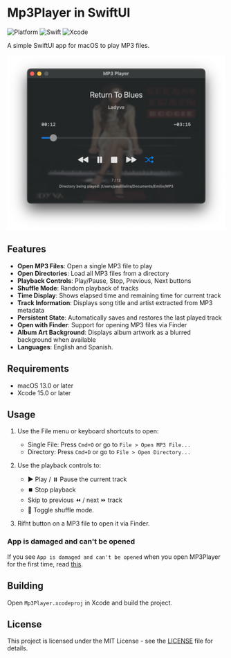 # Mp3Player in SwiftUI

![Platform](https://img.shields.io/badge/macOS-13+-orange.svg)
![Swift](https://img.shields.io/badge/Swift-5-color=9494ff.svg)
![Xcode](https://img.shields.io/badge/Xcode-15.2+-lavender.svg)

A simple SwiftUI app for macOS to play MP3 files.

<img src="Images/Main-window.png" width="600px">

## Features

- **Open MP3 Files**: Open a single MP3 file to play
- **Open Directories**: Load all MP3 files from a directory
- **Playback Controls**: Play/Pause, Stop, Previous, Next buttons
- **Shuffle Mode**: Random playback of tracks
- **Time Display**: Shows elapsed time and remaining time for current track
- **Track Information**: Displays song title and artist extracted from MP3 metadata
- **Persistent State**: Automatically saves and restores the last played track
- **Open with Finder**: Support for opening MP3 files via Finder
- **Album Art Background**: Displays album artwork as a blurred background when available
- **Languages**: English and Spanish.

## Requirements

- macOS 13.0 or later
- Xcode 15.0 or later

## Usage

1. Use the File menu or keyboard shortcuts to open:
 	- Single File: Press `Cmd+O` or go to `File > Open MP3 File...`
	- Directory: Press `Cmd+D` or go to `File > Open Directory...`

2. Use the playback controls to:
 	- ▶️ Play / ⏸️ Pause the current track
 	- ⏹️ Stop playback
 	- Skip to previous ⏪️ / next ⏩️ track
 	- 🔀 Toggle shuffle mode.
	
3. Rifht button on a MP3 file to open it via Finder.

### App is damaged and can't be opened

If you see `App is damaged and can't be opened` when you open MP3Player for the first time, read [this](App-damaged.md).

## Building

Open `Mp3Player.xcodeproj` in Xcode and build the project.

## License

This project is licensed under the MIT License - see the [LICENSE](LICENSE) file for details.
